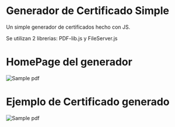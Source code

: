 # Generador de Certificado Simple
Un simple generador de certificados hecho con JS. 

Se utilizan 2 librerias: PDF-lib.js y FileServer.js 

# HomePage del generador
![Sample pdf](https://i.imgur.com/1uI214S.png)


# Ejemplo de Certificado generado
![Sample pdf](https://i.imgur.com/b9gNVRh.png)
